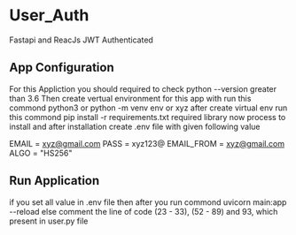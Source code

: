 # User_Auth
Fastapi and ReacJs JWT Authenticated

## App Configuration 
For this Appliction you should required to check python --version greater than 3.6
Then create vertual environment for this app with run this commond python3 or python -m venv env or xyz
after create virtual env run this commond pip install -r requirements.txt
required library now process to install and after installation create .env file with given following value

EMAIL = xyz@gmail.com
PASS = xyz123@
EMAIL_FROM = xyz@gmail.com
ALGO = "HS256"

## Run Application 
if you set all value in .env file then after you run commond uvicorn main:app --reload 
else comment the line of code (23 - 33), (52 - 89) and 93, which present in user.py file 
